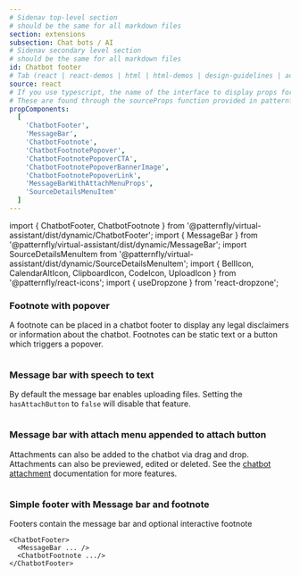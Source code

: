 ```yaml
---
# Sidenav top-level section
# should be the same for all markdown files
section: extensions
subsection: Chat bots / AI
# Sidenav secondary level section
# should be the same for all markdown files
id: Chatbot footer
# Tab (react | react-demos | html | html-demos | design-guidelines | accessibility)
source: react
# If you use typescript, the name of the interface to display props for
# These are found through the sourceProps function provided in patternfly-docs.source.js
propComponents:
  [
    'ChatbotFooter',
    'MessageBar',
    'ChatbotFootnote',
    'ChatbotFootnotePopover',
    'ChatbotFootnotePopoverCTA',
    'ChatbotFootnotePopoverBannerImage',
    'ChatbotFootnotePopoverLink',
    'MessageBarWithAttachMenuProps',
    'SourceDetailsMenuItem'
  ]
---
```


import { ChatbotFooter, ChatbotFootnote } from '@patternfly/virtual-assistant/dist/dynamic/ChatbotFooter';
import { MessageBar } from '@patternfly/virtual-assistant/dist/dynamic/MessageBar';
import SourceDetailsMenuItem from '@patternfly/virtual-assistant/dist/dynamic/SourceDetailsMenuItem';
import { BellIcon, CalendarAltIcon, ClipboardIcon, CodeIcon, UploadIcon } from '@patternfly/react-icons';
import { useDropzone } from 'react-dropzone';

### Footnote with popover
A footnote can be placed in a chatbot footer to display any legal disclaimers or information about the chatbot.
Footnotes can be static text or a button which triggers a popover.

```js file="./ChatbotFootnote.tsx"

```

### Message bar with speech to text
By default the message bar enables uploading files. Setting the `hasAttachButton` to `false` will disable that feature.

```js file="./ChatbotMessageBar.tsx"

```

### Message bar with attach menu appended to attach button
Attachments can also be added to the chatbot via drag and drop. Attachments can also be previewed, edited or deleted. See the [chatbot attachment](/extensions/chat-bots--ai/chatbot-attachment) documentation for more features.

```js file="./ChatbotMessageBarAttach.tsx"

```

### Simple footer with Message bar and footnote

Footers contain the message bar and optional interactive footnote
```noLive
<ChatbotFooter>
  <MessageBar ... />
  <ChatbotFootnote .../>
</ChatbotFooter>
```

```js file="./ChatbotFooter.tsx"

```
